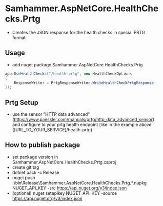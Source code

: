 # Samhammer.AspNetCore.HealthChecks.Prtg
- Creates the JSON response for the health checks in special PRTG format

## Usage
- add nuget package Samhammer.AspNetCore.HealthChecks.Prtg
```csharp
app.UseHealthChecks("/health-prtg", new HealthCheckOptions
{
	ResponseWriter = PrtgResponseWriter.WriteHealthCheckPrtgResponse
});
```

## Prtg Setup
- use the sensor "HTTP data advanced" (https://www.paessler.com/manuals/prtg/http_data_advanced_sensor) and configure to your prtg health endpoint (like in the example above ([URL_TO_YOUR_SERVICE]/health-prtg)

## How to publish package
- set package version in Samhammer.AspNetCore.HealthChecks.Prtg.csproj
- create git tag
- dotnet pack -c Release
- nuget push .\bin\Release\Samhammer.AspNetCore.HealthChecks.Prtg.*.nupkg NUGET_API_KEY -src https://api.nuget.org/v3/index.json
- (optional) nuget setapikey NUGET_API_KEY -source https://api.nuget.org/v3/index.json
